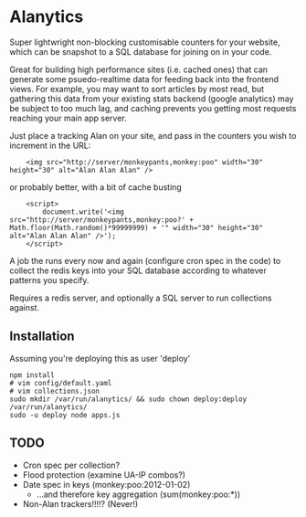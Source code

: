 Alanytics
=========

Super lightwright non-blocking customisable counters for your website,
which can be snapshot to a SQL database for joining on in your code.

Great for building high performance sites (i.e. cached ones) that can
generate some psuedo-realtime data for feeding back into the frontend
views.  For example, you may want to sort articles by most read,
but gathering this data from your existing stats backend (google analytics)
may be subject to too much lag, and caching prevents you getting most
requests reaching your main app server.

Just place a tracking Alan on your site, and pass in the counters you wish
to increment in the URL:

```
    <img src="http://server/monkeypants,monkey:poo" width="30" height="30" alt="Alan Alan Alan" />
```

or probably better, with a bit of cache busting

```
    <script>
        document.write('<img src="http://server/monkeypants,monkey:poo?' + Math.floor(Math.random()*99999999) + '" width="30" height="30" alt="Alan Alan Alan" />');
    </script>
```

A job the runs every now and again (configure cron spec in the code) to
collect the redis keys into your SQL database according to whatever patterns
you specify.

Requires a redis server, and optionally a SQL server to run collections
against.

Installation
------------

Assuming you're deploying this as user 'deploy'

```
npm install
# vim config/default.yaml
# vim collections.json
sudo mkdir /var/run/alanytics/ && sudo chown deploy:deploy /var/run/alanytics/
sudo -u deploy node apps.js
```

TODO
----

  * Cron spec per collection?
  * Flood protection (examine UA-IP combos?)
  * Date spec in keys (monkey:poo:2012-01-02)
    * ...and therefore key aggregation (sum(monkey:poo:*))
  * Non-Alan trackers!!!!? (Never!)
